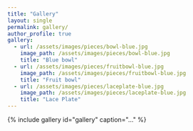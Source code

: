 ```yaml
---
title: "Gallery"
layout: single
permalink: gallery/
author_profile: true
gallery:
  - url: /assets/images/pieces/bowl-blue.jpg
    image_path: /assets/images/pieces/bowl-blue.jpg
    title: "Blue bowl"
  - url: /assets/images/pieces/fruitbowl-blue.jpg
    image_path: /assets/images/pieces/fruitbowl-blue.jpg
    title: "Fruit bowl"
  - url: /assets/images/pieces/laceplate-blue.jpg
    image_path: /assets/images/pieces/laceplate-blue.jpg
    title: "Lace Plate"
---
```


{% include gallery id="gallery" caption="..." %}